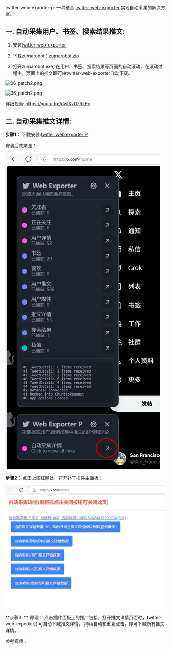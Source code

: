 twitter-web-exporter-p: 一种结合 [twitter-web-exporter](https://github.com/prinsss/twitter-web-exporter) 实现自动采集的解决方案。


## 一. 自动采集用户、书签、搜索结果推文:
1. 安装[twitter-web-exporter](https://github.com/prinsss/twitter-web-exporter) 

2. 下载zumarobot：[zumarobot.zip](URL_ADDRESS(https://github.com/biglobin/twitter-web-exporter-p/blob/main/dist/zumarobot.zip))

3. 打开zumarobot.exe, 在用户、书签、搜索结果等页面的自动滚动，在滚动过程中，页面上的推文即可由twitter-web-exporter自动下载。

![06_patch2.png](https://github.com/user-attachments/assets/b625fed9-7ab9-45ba-8dbc-991065f82a8f)

![06_patch2.png](https://github.com/user-attachments/assets/98852970-c33f-4e18-b790-2130e334a2b7)

详细视频:
https://youtu.be/dwlXvOzRkFo

## 二. 自动采集推文详情:

**步骤1：**
下载安装:[twitter web exporter P](URL_ADDRESS(https://github.com/biglobin/twitter-web-exporter-p/blob/main/dist/twitter-web-exporter.user.js))

安装后效果图：

![05_patch1.png](https://github.com/biglobin/twitter-web-exporter-p/blob/main/docs/05_patch1.png)

**步骤2：**
点击上图红圈处，打开补丁插件主面板：

![06_patch2.png](https://github.com/biglobin/twitter-web-exporter-p/blob/main/docs/06_patch2.png)

**步骤3: **
原理： 点击插件面板上的推广链接，打开推文详情页面时，twitter-web-exporter即可自动下载推文详情。
持续自动和重复点击，即可下载所有推文详情。

参考视频：
